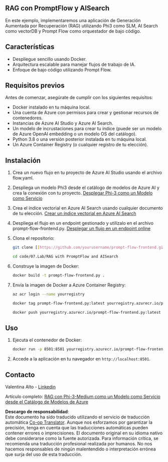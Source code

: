 <!--
CO_OP_TRANSLATOR_METADATA:
{
  "original_hash": "8ec74e4a49934dad78bc52dcb898359c",
  "translation_date": "2025-03-27T04:41:47+00:00",
  "source_file": "code\\07.Lab\\RAG_with_PromptFlow_and_AISearch\\README.md",
  "language_code": "es"
}
-->
## RAG con PromptFlow y AISearch

En este ejemplo, implementaremos una aplicación de Generación Aumentada por Recuperación (RAG) utilizando Phi3 como SLM, AI Search como vectorDB y Prompt Flow como orquestador de bajo código.

## Características

- Despliegue sencillo usando Docker.
- Arquitectura escalable para manejar flujos de trabajo de IA.
- Enfoque de bajo código utilizando Prompt Flow.

## Requisitos previos

Antes de comenzar, asegúrate de cumplir con los siguientes requisitos:

- Docker instalado en tu máquina local.
- Una cuenta de Azure con permisos para crear y gestionar recursos de contenedores.
- Instancias de Azure AI Studio y Azure AI Search.
- Un modelo de incrustaciones para crear tu índice (puede ser un modelo de Azure OpenAI embedding o un modelo OS del catálogo).
- Python 3.8 o una versión posterior instalada en tu máquina local.
- Un Azure Container Registry (o cualquier registro de tu elección).

## Instalación

1. Crea un nuevo flujo en tu proyecto de Azure AI Studio usando el archivo flow.yaml.
2. Despliega un modelo Phi3 desde el catálogo de modelos de Azure AI y crea la conexión con tu proyecto. [Desplegar Phi-3 como un Modelo como Servicio](https://learn.microsoft.com/azure/machine-learning/how-to-deploy-models-phi-3?view=azureml-api-2&tabs=phi-3-mini)
3. Crea el índice vectorial en Azure AI Search usando cualquier documento de tu elección. [Crear un índice vectorial en Azure AI Search](https://learn.microsoft.com/azure/search/search-how-to-create-search-index?tabs=portal)
4. Despliega el flujo en un endpoint gestionado y utilízalo en el archivo prompt-flow-frontend.py. [Desplegar un flujo en un endpoint online](https://learn.microsoft.com/azure/ai-studio/how-to/flow-deploy)
5. Clona el repositorio:

    ```sh
    git clone [[https://github.com/yourusername/prompt-flow-frontend.git](https://github.com/microsoft/Phi-3CookBook.git)](https://github.com/microsoft/Phi-3CookBook.git)
    
    cd code/07.Lab/RAG with PromptFlow and AISearch
    ```

6. Construye la imagen de Docker:

    ```sh
    docker build -t prompt-flow-frontend.py .
    ```

7. Envía la imagen de Docker a Azure Container Registry:

    ```sh
    az acr login --name yourregistry
    
    docker tag prompt-flow-frontend.py:latest yourregistry.azurecr.io/prompt-flow-frontend.py:latest
    
    docker push yourregistry.azurecr.io/prompt-flow-frontend.py:latest
    ```

## Uso

1. Ejecuta el contenedor de Docker:

    ```sh
    docker run -p 8501:8501 yourregistry.azurecr.io/prompt-flow-frontend.py:latest
    ```

2. Accede a la aplicación en tu navegador en `http://localhost:8501`.

## Contacto

Valentina Alto - [Linkedin](https://www.linkedin.com/in/valentina-alto-6a0590148/)

Artículo completo: [RAG con Phi-3-Medium como un Modelo como Servicio desde el Catálogo de Modelos de Azure](https://medium.com/@valentinaalto/rag-with-phi-3-medium-as-a-model-as-a-service-from-azure-model-catalog-62e1411948f3)

**Descargo de responsabilidad**:  
Este documento ha sido traducido utilizando el servicio de traducción automática [Co-op Translator](https://github.com/Azure/co-op-translator). Aunque nos esforzamos por garantizar la precisión, tenga en cuenta que las traducciones automáticas pueden contener errores o imprecisiones. El documento original en su idioma nativo debe considerarse como la fuente autorizada. Para información crítica, se recomienda una traducción profesional realizada por humanos. No nos hacemos responsables de ningún malentendido o interpretación errónea que surja del uso de esta traducción.